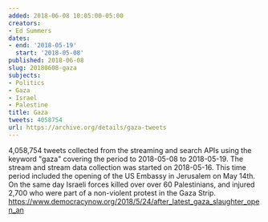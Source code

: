 ```yaml
---
added: 2018-06-08 10:05:00-05:00
creators:
- Ed Summers
dates:
- end: '2018-05-19'
  start: '2018-05-08'
published: 2018-06-08
slug: 20180608-gaza
subjects:
- Politics
- Gaza
- Israel
- Palestine
title: Gaza
tweets: 4058754
url: https://archive.org/details/gaza-tweets
---
```


4,058,754 tweets collected from the streaming and search APIs using the keyword "gaza" covering the period to 2018-05-08 to 2018-05-19. The stream and stream data collection was started on 2018-05-16. This time period included the opening of the US Embassy in Jerusalem on May 14th.  On the same day Israeli forces killed over over 60 Palestinians, and injured 2,700 who were part of a non-violent protest in the Gaza Strip. https://www.democracynow.org/2018/5/24/after_latest_gaza_slaughter_open_an
